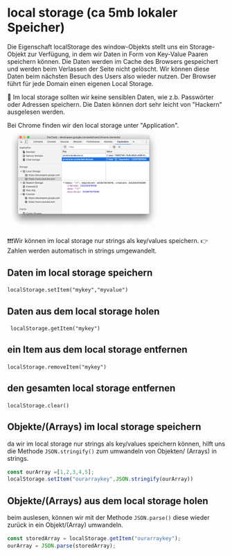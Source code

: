 # local storage (ca 5mb lokaler Speicher)

Die Eigenschaft localStorage des window-Objekts stellt uns ein Storage-Objekt zur Verfügung, in dem wir Daten in Form von Key-Value Paaren speichern können. Die Daten werden im Cache des Browsers gespeichert und werden beim Verlassen der Seite nicht gelöscht. Wir können diese Daten beim nächsten Besuch des Users also wieder nutzen. Der Browser führt für jede Domain einen eigenen Local Storage.

:stop_sign: Im local storage sollten wir keine sensiblen Daten, wie z.b. Passwörter oder Adressen speichern. Die Daten können dort sehr leicht von "Hackern" ausgelesen werden.


Bei Chrome finden wir den local storage unter "Application".
<img src="chrome.png" alt="async-vs-sync" width="70%">


:exclamation::exclamation::exclamation:Wir können im local storage nur strings als key/values speichern. 
:point_right:Zahlen werden automatisch in strings umgewandelt. 

## Daten im local storage speichern

`localStorage.setItem("mykey","myvalue")`

## Daten aus dem local storage holen

` localStorage.getItem("mykey")`

## ein Item aus dem local storage entfernen 

`localStorage.removeItem("mykey")`

## den gesamten local storage entfernen

`localStorage.clear()`

## Objekte/(Arrays) im local storage speichern

da wir im local storage nur strings als key/values speichern können, hilft uns die Methode `JSON.stringify()` zum umwandeln von Objekten/ (Arrays) in strings.

```javascript
const ourArray =[1,2,3,4,5];
localStorage.setItem("ourarraykey",JSON.stringify(ourArray))
```

## Objekte/(Arrays) aus dem local storage holen

beim auslesen, können wir mit der Methode `JSON.parse()` diese wieder zurück in ein Objekt/(Array) umwandeln.

```javascript
const storedArray = localStorage.getItem("ourarraykey");
ourArray = JSON.parse(storedArray);
```
